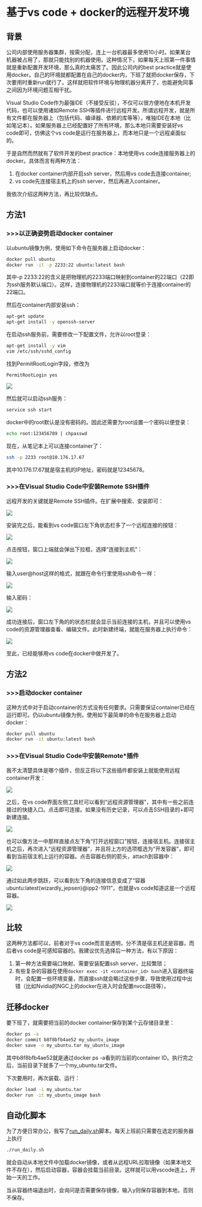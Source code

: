 # 基于vs code + docker的远程开发环境

## 背景

公司内部使用服务器集群，按需分配，连上一台机器最多使用10小时。如果某台机器被占用了，那就只能找别的机器使用。这种情况下，如果每天上班第一件事情就是重新配置开发环境，那么真的太痛苦了。因此公司内的best practice就是使用docker。自己的环境就都配置在自己的docker内，下班了就把docker保存，下次要用时重新run就行了。这样就把软件环境与物理机器分离开了，也能避免同事之间因为环境问题互相干扰。

Visual Studio Code作为最强IDE（不接受反驳），不仅可以很方便地在本机开发代码，也可以使用诸如Remote SSH等插件进行远程开发。所谓远程开发，就是所有文件都在服务器上（包括代码、编译器、依赖的库等等），唯独IDE在本地（比如笔记本）。如果服务器上已经配置好了所有环境，那么本地只需要安装好vs code即可，仿佛这个vs code是运行在服务器上，而本地只是一个远程桌面似的。

于是自然而然就有了软件开发的best practice：本地使用vs code连接服务器上的docker。具体而言有两种方法：
1. 在docker container内部开启ssh server，然后用vs code去连接container;
2. vs code先连接宿主机上的ssh server，然后再进入container。

我依次介绍这两种方法，再比较优缺点。

## 方法1

### >>>以正确姿势启动docker container

以ubuntu镜像为例，使用如下命令在服务器上启动docker：

```bash
docker pull ubuntu
docker run -it -p 2233:22 ubuntu:latest bash
```

其中-p 2233:22的含义是把物理机的2233端口映射到container的22端口（22即为ssh服务默认端口）。这样，连接物理机的2233端口就等价于连接container的22端口。

然后在container内部安装ssh：

```bash
apt-get update
apt-get install -y openssh-server
```

在启动ssh服务前，需要修改一下配置文件，允许以root登录：

```bash
apt-get install -y vim
vim /etc/ssh/sshd_config
```

找到PermitRootLogin字段，修改为
```
PermitRootLogin yes
```

![](./sshd_config.png)

然后就可以启动ssh服务：

```bash
service ssh start
```

docker中的root默认是没有密码的。因此还需要为root设置一个密码以便登录：

```bash
echo root:123456789 | chpasswd
```

现在，从笔记本上可以连接container了：

```bash
ssh -p 2233 root@10.176.17.67
```

其中10.176.17.67就是宿主机的IP地址，密码就是12345678。

### >>>在Visual Studio Code中安装Remote SSH插件

远程开发的关键就是Remote SSH插件。在扩展中搜索、安装即可：

![](./remote_ssh_plugin.png)

安装完之后，能看到vs code窗口左下角状态栏多了一个远程连接的按钮：

![](./remote_ssh_button.png)

点击按钮，窗口上端就会弹出下拉框，选择“连接到主机”：

![](./remote_ssh_connect.png)

输入user@host这样的格式，就跟在命令行里使用ssh命令一样：

![](./remote_ssh_addr.png)

输入密码：

![](./remote_ssh_passwd.png)

成功连接后，窗口左下角的的状态栏就会显示当前连接的主机，并且可以使用vs code的资源管理器查看、编辑文件。此时新建终端，就能在服务器上执行命令：

![](./remote_ssh_window.png)

至此，已经能够用vs code在docker中做开发了。

## 方法2

### >>>启动docker container

这种方式中对于启动container的方式没有任何要求。只需要保证container已经在运行即可。仍以ubuntu镜像为例，使用如下最简单的命令在服务器上启动docker：

```bash
docker pull ubuntu
docker run -it ubuntu:latest bash
```

### >>>在Visual Studio Code中安装Remote*插件

我不太清楚具体是哪个插件，但反正将以下这些插件都安装上就能使用远程container开发：

![](./remote_plugins.png)

之后，在vs code界面左侧工具栏可以看到“远程资源管理器”，其中有一些之前连接过的快捷入口。点击即可连接。如果没有历史记录，可以点击SSH目录的+即可新建连接。

![](./remote_resources.jpg)

也可以像方法一中那样直接点左下角“打开远程窗口”按钮，连接宿主机。连接宿主机之后，再次进入“远程资源管理器”，并且将上方的选项框选为“开发容器”，即可看到当前宿主机上运行的容器。点击容器右侧的箭头，attach到容器中：

![](./attach_container.png)

通过如此两步跳跃，可以看到左下角的连接信息变成了“容器ubuntu:latest(wizardly_jepsen)@ipp2-1911”，也就是vs code知道这是一个远程容器。

![](./container_attached.jpg)

## 比较

这两种方法都可以，前者对于vs code而言是透明，分不清是宿主机还是容器，而后者vs code是可感知容器的。我建议优先选择后一种方法，有以下原因：
1. 第一种方法需要端口映射、需要安装配置ssh server，比较繁琐；
2. 有些复杂的容器在使用`docker exec -it <container_id> bash`进入容器终端时，会配置一些环境变量，而直接ssh就会略过这些步骤，导致使用过程中出错（比如Nvidia的NGC上的docker在进入时会配置nvcc路径等）。

## 迁移docker

要下班了，就需要把当前的docker container保存到某个云存储目录里：

```bash
docker ps -a
docker commit b8f8bfb4ae52 my_ubuntu_image
docker save -o my_ubuntu.tar my_ubuntu_image
```

其中b8f8bfb4ae52就是通过docker ps -a看到的当前的container ID。执行完之后，当前目录下就多了一个my_ubuntu.tar文件。

下次要用时，再次装载、运行：

```bash
docker load -i my_ubuntu.tar
docker run -it my_ubuntu_image bash
```

## 自动化脚本
为了方便日常办公，我写了[run_daily.sh](./run_daily.sh)脚本。每天上班前只需要在选定的服务器上执行
```bash
./run_daily.sh
```
就会自动从本地文件中加载docker镜像，或者从远程URL拉取镜像（如果本地文件不存在），然后启动容器，容器会挂载当前目录。这样就可以用vscode连上，开始一天的工作。

当从容器终端退出时，会询问是否需要保存镜像，输入y则保存容器到本地，否则不保存。
